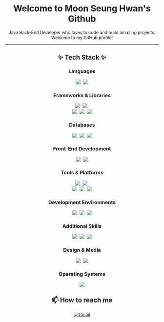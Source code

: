 <h1 align="center">Welcome to Moon Seung Hwan's Github</h1>
<p align="center">
  Java Back-End Developer who loves to code and build amazing projects. Welcome to my GitHub profile!
</p>
<hr>
<h2 align="center">✨ Tech Stack ✨</h2>
<h3 align="center">Languages</h3>
<p align="center">
  <img src="https://img.shields.io/badge/java-%23ED8B00.svg?style=for-the-badge&logo=openjdk&logoColor=white"/>&nbsp
  <img src="https://img.shields.io/badge/-JavaScript-F7DF1E?style=for-the-badge&logo=javascript&logoColor=black"/>
</p>
<h3 align="center">Frameworks & Libraries</h3>
<p align="center">
  <img src="https://img.shields.io/badge/spring-%236DB33F.svg?style=for-the-badge&logo=spring&logoColor=white"/>&nbsp
  <img src="https://img.shields.io/badge/-Node.js-339933?style=for-the-badge&logo=node.js&logoColor=white"/>&nbsp
  <br>
  <img src="https://img.shields.io/badge/-React-61DAFB?style=for-the-badge&logo=react&logoColor=black"/>&nbsp
  <img src="https://img.shields.io/badge/jquery-%230769AD.svg?style=for-the-badge&logo=jquery&logoColor=white"/>&nbsp
  <img src="https://img.shields.io/badge/Thymeleaf-%23005C0F.svg?style=for-the-badge&logo=Thymeleaf&logoColor=white"/>
</p>
<h3 align="center">Databases</h3>
<p align="center">
  <img src="https://img.shields.io/badge/MariaDB-003545?style=for-the-badge&logo=mariadb&logoColor=white"/>&nbsp
  <img src="https://img.shields.io/badge/mysql-4479A1.svg?style=for-the-badge&logo=mysql&logoColor=white"/>&nbsp
  <img src="https://img.shields.io/badge/Oracle-F80000?style=for-the-badge&logo=oracle&logoColor=white"/>
</p>
<h3 align="center">Front-End Development</h3>
<p align="center">
  <img src="https://img.shields.io/badge/-HTML5-E34F26?style=for-the-badge&logo=html5&logoColor=white"/>&nbsp
  <img src="https://img.shields.io/badge/-CSS3-1572B6?style=for-the-badge&logo=css3"/>
</p>
<h3 align="center">Tools & Platforms</h3>
<p align="center">
  <img src="https://img.shields.io/badge/docker-%230db7ed.svg?style=for-the-badge&logo=docker&logoColor=white"/>&nbsp
  <img src="https://img.shields.io/badge/AWS-%23FF9900.svg?style=for-the-badge&logo=amazon-aws&logoColor=white"/>&nbsp
  <br>
  <img src="https://img.shields.io/badge/-Git-F05032?style=for-the-badge&logo=git&logoColor=white"/>&nbsp
  <img src="https://img.shields.io/badge/-GitHub-181717?style=for-the-badge&logo=github"/>&nbsp
  <img src="https://img.shields.io/badge/Notion-%23000000.svg?style=for-the-badge&logo=notion&logoColor=white"/>
</p>
<h3 align="center">Development Environments</h3>
<p align="center">
  <img src="https://img.shields.io/badge/Eclipse-FE7A16.svg?style=for-the-badge&logo=Eclipse&logoColor=white"/>&nbsp
  <img src="https://img.shields.io/badge/IntelliJIDEA-000000.svg?style=for-the-badge&logo=intellij-idea&logoColor=white"/>&nbsp
  <img src="https://img.shields.io/badge/Visual%20Studio%20Code-0078d7.svg?style=for-the-badge&logo=visual-studio-code&logoColor=white"/>
</p>
<h3 align="center">Additional Skills</h3>
<p align="center">
  <img src="https://img.shields.io/badge/JWT-black?style=for-the-badge&logo=JSON%20web%20tokens"/>&nbsp
  <img src="https://img.shields.io/badge/redux-%23593d88.svg?style=for-the-badge&logo=redux&logoColor=white"/>&nbsp
  <img src="https://img.shields.io/badge/Socket.io-black?style=for-the-badge&logo=socket.io&badgeColor=010101"/>
</p>
<h3 align="center">Design & Media</h3>
<p align="center">
  <img src="https://img.shields.io/badge/Canva-%2300C4CC.svg?style=for-the-badge&logo=Canva&logoColor=white"/>&nbsp
  <img src="https://img.shields.io/badge/Adobe%20Premiere%20Pro-9999FF.svg?style=for-the-badge&logo=Adobe%20Premiere%20Pro&logoColor=white"/>
</p>
<h3 align="center">Operating Systems</h3>
<p align="center">
  <img src="https://img.shields.io/badge/mac%20os-000000?style=for-the-badge&logo=macos&logoColor=F0F0F0"/>
</p>
<!--<h2 align="center">📈 GitHub Stats</h2>
<p align="center">
  <img src="https://github-readme-stats.vercel.app/api?username=MoonSHD&show_icons=true&theme=radical&v=1" alt="GitHub Stats"/>
</p>
<p align="center">
  <img src="https://github-readme-stats.vercel.app/api/top-langs/?username=MoonSHD&layout=compact&langs_count=5" alt="Top Languages"/>
</p>-->
<h2 align="center">📫 How to reach me</h2>
<p align="center">
  <a href="mailto:kevin450@naver.com">
    <img src="https://img.shields.io/badge/-Gmail-D14836?style=flat-square&logo=Gmail&logoColor=white" alt="Gmail"/>
  </a>
</p>
